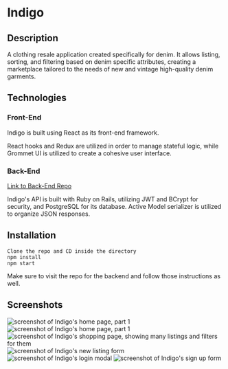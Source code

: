 # Indigo

## Description

A clothing resale application created specifically for denim. It allows listing, sorting, and filtering based on denim specific attributes, creating a marketplace tailored to the needs of new and vintage high-quality denim garments.

## Technologies

### Front-End

Indigo is built using React as its front-end framework.

React hooks and Redux are utilized in order to manage stateful logic, while Grommet UI is utilized to create a cohesive user interface.

### Back-End

[Link to Back-End Repo](https://github.com/shanelonergan/indigo-api)

Indigo's API is built with Ruby on Rails, utilizing JWT and BCrypt for security, and PostgreSQL for its database. Active Model serializer is utilized to organize JSON responses.

## Installation

    Clone the repo and CD inside the directory
    npm install
    npm start

Make sure to visit the repo for the backend and follow those instructions as well.

## Screenshots

![screenshot of Indigo's home page, part 1](indigo/public/indigo-home-1.png "home page 1")
![screenshot of Indigo's home page, part 1](indigo/public/indigo-home-2.png "home page 2")
![screenshot of Indigo's shopping page, showing many listings and filters for them](indigo/public/indigo-listings.png "listings")
![screenshot of Indigo's new listing form](indigo/public/indigo-new-listing.png "new listing")
![screenshot of Indigo's login modal](indigo/public/indigo-login.png "log in")
![screenshot of Indigo's sign up form](indigo/public/indigo-signup.png "sign up")
